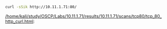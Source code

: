 ```bash
curl -sSik http://10.11.1.71:80/
```

[/home/kali/study/OSCP/Labs/10.11.1.71/results/10.11.1.71/scans/tcp80/tcp_80_http_curl.html](file:///home/kali/study/OSCP/Labs/10.11.1.71/results/10.11.1.71/scans/tcp80/tcp_80_http_curl.html):

```


```
